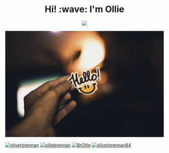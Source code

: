 <h1 align='center'> Hi! :wave: I'm Ollie</h1>

<p align='center'>
  <img src="https://pronoun.cyou/x/y?subject=He&object=Him&height=20"> 

  ![Hello Img](./images/vladislav-klapin-SymZoeE8quA-unsplash.jpg)

  <a href="https://www.linkedin.com/in/oliverbrennan/" target="blank"><img src="https://img.shields.io/badge/-oliverbrennan-blue?style=flat&logo=Linkedin&logoColor=white&link=https://www.linkedin.com/in/oliverbrennan/" alt="oliverbrennan"/></a> 
  <a href="https://medium.com/@olliebrennan" target="blank"><img src="https://img.shields.io/badge/-@olliebrennan-000000?style=flat&labelColor=000000&logo=Medium&link=https://medium.com/@olliebrennan" alt="olliebrennan" /></a> 
  <a href="https://twitter.com/BrOllie" target="blank"><img src="https://img.shields.io/badge/-@BrOllie-1ca0f1?style=flat&labelColor=1ca0f1&logo=twitter&logoColor=white&link=https://twitter.com/BrOllie" alt="BrOllie" /></a> 
  <a href="https://www.instagram.com/oliverbrennan84/" target="blank"><img src="https://img.shields.io/badge/-@oliverbrennan84-purple?style=flat&logo=instagram&logoColor=white&link=https://www.instagram.com/oliverbrennan84/" alt="oliverbrennan84" /></a>
</p>  
